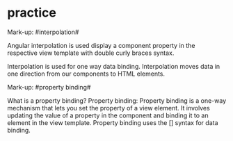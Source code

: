 # practice
Mark-up: #interpolation#

 Angular interpolation is used display a component property in the respective view template with double curly braces syntax.
 
 Interpolation is used for one way data binding. Interpolation moves data in one direction from our components to HTML elements.
 
 Mark-up: #property binding#
 
 What is a property binding?
Property binding: Property binding is a one-way mechanism that lets you set the property of a view element. 
It involves updating the value of a property in the component and binding it to an element in the view template.
Property binding uses the [] syntax for data binding.
